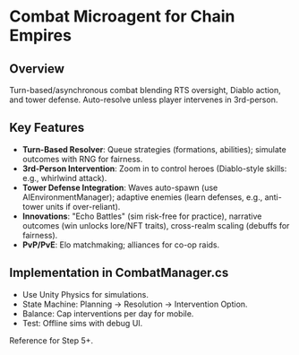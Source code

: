 # Combat Microagent for Chain Empires

## Overview
Turn-based/asynchronous combat blending RTS oversight, Diablo action, and tower defense. Auto-resolve unless player intervenes in 3rd-person.

## Key Features
- **Turn-Based Resolver**: Queue strategies (formations, abilities); simulate outcomes with RNG for fairness.
- **3rd-Person Intervention**: Zoom in to control heroes (Diablo-style skills: e.g., whirlwind attack).
- **Tower Defense Integration**: Waves auto-spawn (use AIEnvironmentManager); adaptive enemies (learn defenses, e.g., anti-tower units if over-reliant).
- **Innovations**: "Echo Battles" (sim risk-free for practice), narrative outcomes (win unlocks lore/NFT traits), cross-realm scaling (debuffs for fairness).
- **PvP/PvE**: Elo matchmaking; alliances for co-op raids.

## Implementation in CombatManager.cs
- Use Unity Physics for simulations.
- State Machine: Planning → Resolution → Intervention Option.
- Balance: Cap interventions per day for mobile.
- Test: Offline sims with debug UI.

Reference for Step 5+.